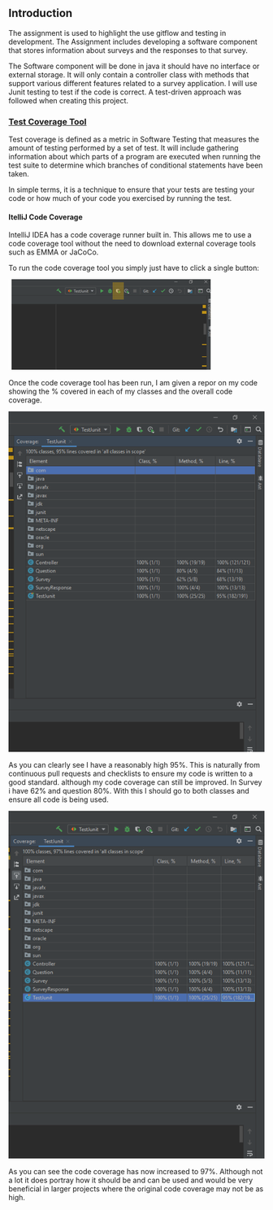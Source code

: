 ## Introduction

The assignment is used to highlight the use gitflow and testing in development. The Assignment includes developing a software component that stores information about surveys and the responses to that survey.

The Software component will be done in java it should have no interface or external storage. It will only contain a controller class with methods that support various different features related to a survey application. I will use Junit testing to test if the code is correct. A test-driven approach was followed when creating this project.

### [ Test Coverage Tool ](https://www.guru99.com/test-coverage-in-software-testing.html)

Test coverage is defined as a metric in Software Testing that measures the amount of testing performed by a set of test. It will include gathering information about which parts of a program are executed when running the test suite to determine which branches of conditional statements have been taken.

In simple terms, it is a technique to ensure that your tests are testing your code or how much of your code you exercised by running the test.

#### ItelliJ Code Coverage

IntelliJ IDEA has a code coverage runner built in. This allows me to use a code coverage tool without the need to download external coverage tools such as EMMA or JaCoCo.

To run the code coverage tool you simply just have to click a single button:

![](https://github.com/chriskavanagh97/SoftwareQualityTesting/blob/TestCovageTool/src/Images/CodeCoverageButton.png)

Once the code coverage tool has been run, I am given a repor on my code showing the % covered in each of my classes and the overall code coverage.

![](https://github.com/chriskavanagh97/SoftwareQualityTesting/blob/TestCovageTool/src/Images/CodeCoverageReport.png)

As you can clearly see I have a reasonably high 95%. This is naturally from continuous pull requests and checklists to ensure my code is written to a good standard. although my code coverage can still be improved. In Survey i have 62% and question 80%. With this I should go to both classes and ensure all code is being used.

![](https://github.com/chriskavanagh97/SoftwareQualityTesting/blob/TestCovageTool/src/Images/CodeCoverageReport2.png)

As you can see the code coverage has now increased to 97%. Although not a lot it does portray how it should be and can be used and would be very beneficial in larger projects where the original code coverage may not be as high.
